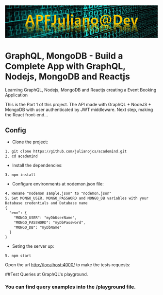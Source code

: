 ![Juliano Costa](https://raw.githubusercontent.com/julianojcs/julianojcs.github.io/master/apfjuliano.dev.png)

# GraphQL, MongoDB - Build a Complete App with GraphQL, Nodejs, MongoDB and Reactjs

Learning GraphQL, Nodejs, MongoDB and Reactjs creating a Event Booking Application

This is the Part 1 of this project. 
The API made with GraphQL + NodeJS + MongoDB with user authenticated by JWT middleware.
Next step, making the React front-end...

## Config

* Clone the project:

```
1. git clone https://github.com/julianojcs/academind.git
2. cd academind
```

* Install the dependencies:

```
3. npm install
```

* Configure environments at nodemon.json file:

```
4. Rename "nodemon sample.json" to "nodemon.json"
5. Set MONGO_USER, MONGO_PASSWORD and MONGO_DB variables with your Database credentials and Database name
{
  "env": {
    "MONGO_USER": "myDbUserName",
    "MONGO_PASSWORD": "myDbPassword",
    "MONGO_DB": "myDbName"
  }
}
```

* Seting the server up:

```
5. npm start
```

Open the url [http://localhost:4000/](http://localhost:3000/) to make the tests requests:

##Test Queries at GraphQL's playground.
### You can find query examples into the /playground file.